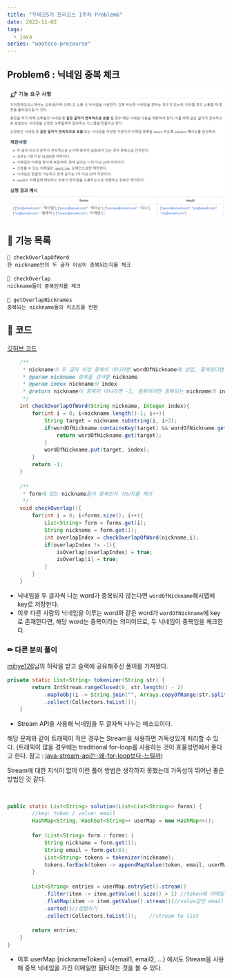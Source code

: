 ```yaml
---
title: "우테코5기 프리코스 1주차 Problem6"
date: 2022-11-02
tags:
  - java
series: "wooteco-precourse"
---
```


## Problem6 : 닉네임 중복 체크

![](prob6.png)

## 📗 기능 목록

```
📌 checkOverlapOfWord
한 nickname안의 두 글자 이상이 중복되는지를 체크

📌 checkOverlap
nickname들이 중복인지를 체크

📌 getOverlapNicknames
중복되는 nickname들의 리스트를 반환
```

## 📌 코드

[깃허브 코드](https://github.com/hgo641/java-onboarding/blob/hgo641/src/main/java/onboarding/Problem6.java)

```java
	/**
     * nickname이 두 글자 이상 중복이 아니라면 wordOfNickname에 삽입, 중복된다면 중복되는 nickname의 index를 반환
     * @param nickname 중복을 검사할 nickname
     * @param index nickname의 index
     * @return nickname이 중복이 아니라면 -1, 중복이라면 중복되는 nickname의 index
     */
    int checkOverlapOfWord(String nickname, Integer index){
        for(int i = 0; i<nickname.length()-1; i++){
            String target = nickname.substring(i, i+2);
            if(wordOfNickname.containsKey(target) && wordOfNickname.get(target) != index){
                return wordOfNickname.get(target);
            }
            wordOfNickname.put(target, index);
        }
        return -1;
    }

    /**
     * form에 있는 nickname들이 중복인지 아닌지를 체크
     */
    void checkOverlap(){
        for(int i = 0; i<forms.size(); i++){
            List<String> form = forms.get(i);
            String nickname = form.get(1);
            int overlapIndex = checkOverlapOfWord(nickname,i);
            if(overlapIndex != -1){
                isOverlap[overlapIndex] = true;
                isOverlap[i] = true;
            }
        }
    }
```

- 닉네임을 두 글자씩 나눈 word가 중복되지 않는다면 `wordOfNickname`해시맵에 key로 저장한다.
- 이후 다른 사람의 닉네임을 이루는 word와 같은 word가 `wordOfNickname`에 key로 존재한다면, 해당 word는 중복이라는 의미이므로, 두 닉네임이 중복임을 체크한다.

### ✏ 다른 분의 풀이

[mihye126](https://potatosprout.tistory.com/13)님의 허락을 받고 슬랙에 공유해주신 풀이를 가져왔다.

```java
private static List<String> tokenizer(String str) {
        return IntStream.rangeClosed(0, str.length() - 2)
            .mapToObj(i -> String.join("", Arrays.copyOfRange(str.split(""), i, i + 2)))
            .collect(Collectors.toList());
    }
```

- Stream API을 사용해 닉네임을 두 글자씩 나누는 메소드이다.

해당 문제와 같이 트래픽이 적은 경우는 Stream을 사용하면 가독성있게 처리할 수 있다. (트래픽이 많을 경우에는 traditional for-loop를 사용하는 것이 효율성면에서 좋다고 한다. 참고 : [java-stream-api는-왜-for-loop보다-느릴까](https://jypthemiracle.medium.com/java-stream-api%EB%8A%94-%EC%99%9C-for-loop%EB%B3%B4%EB%8B%A4-%EB%8A%90%EB%A6%B4%EA%B9%8C-50dec4b9974b)) <br/>

Stream에 대한 지식이 없어 이런 풀이 방법은 생각하지 못했는데 가독성이 뛰어난 좋은 방법인 것 같다.

<br/>

```java
public static List<String> solution(List<List<String>> forms) {
        //key: token / value: email
        HashMap<String, HashSet<String>> userMap = new HashMap<>();

        for (List<String> form : forms) {
            String nickname = form.get(1);
            String email = form.get(0);
            List<String> tokens = tokenizer(nickname);
            tokens.forEach(token -> appendMapValue(token, email, userMap));
        }

        List<String> entries = userMap.entrySet().stream()
            .filter(item -> item.getValue().size() > 1) //token에 이메일이 2개 이상이면 추출
            .flatMap(item -> item.getValue().stream())//value값인 email만
            .sorted()//정렬하기
            .collect(Collectors.toList());    //stream to list

        return entries;
    }
}
```

- 이후 userMap [nicknameToken] ={email1, email2, ...} 에서도 Stream을 사용해 중복 닉네임을 가진 이메일만 필터하는 것을 볼 수 있다.
